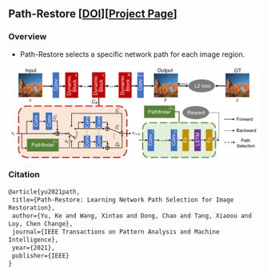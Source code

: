 ## Path-Restore [[DOI](https://doi.org/10.1109/TPAMI.2021.3096255)][[Project Page](https://www.mmlab-ntu.com/project/pathrestore/index.html)]

### Overview
- Path-Restore selects a specific network path for each image region.
<img src='imgs/framework.png' align="center" width="700">

### Citation
    @article{yu2021path,
     title={Path-Restore: Learning Network Path Selection for Image Restoration},
     author={Yu, Ke and Wang, Xintao and Dong, Chao and Tang, Xiaoou and Loy, Chen Change},
     journal={IEEE Transactions on Pattern Analysis and Machine Intelligence},
     year={2021},
     publisher={IEEE}
    }